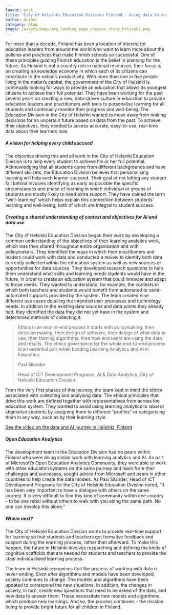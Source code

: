 ```yaml
---
layout: post
title: "City of Helsinki Education Division Finland : Using data to ensure all learners reach their potential" 
author: Author
category: Blog
image: /assets/imgs/img_landing_page_success_story_helsinki.png
---
```


For more than a decade, Finland has been a location of 
interest for education leaders from around the world who want 
to learn more about the policies and practices that make Finnish 
schools so successful. One of these principles guiding Finnish education 
is the belief in planning for the future. As Finland is not a country rich in 
national resources, their focus is on creating a knowledge economy in which each 
of its citizens can contribute to the nation’s productivity. 
With more than one in five people living in the nation’s capital, 
the government of the City of Helsinki is continually looking for ways to 
provide an education that allows its youngest citizens to achieve their full 
potential. They have been working for the past several years on creating a new, 
data-driven culture in education to provide education leaders and practitioners 
with tools to personalise learning for all students and continually monitor 
their progress and well-being. The Education Division in the City of Helsinki 
wanted to move away from making decisions for an uncertain future based on 
data from the past. To achieve their objectives, they needed to access accurate, 
easy-to-use, real-time data about their learners now. 

##### A vision for helping every child succeed

The objective driving this and all work in the City of Helsinki Education Division is to help every 
student to achieve his or her full potential. 
Acknowledging that all students come from different backgrounds 
and have different skillsets, the Education Division believes that 
personalising learning will help each learner succeed. 
Their goal of not letting any student fall behind involves identifying as 
early as possible the specific circumstances and phase of learning in 
which individual or groups of students are mostly likely to need extra support. 
They have coined the term “well-learning” which helps explain this connection 
between students’ learning and well-being, both of which are integral to student 
success.

##### Creating a shared understanding of context and objectives for AI and data use

The City of Helsinki Education Division began their work by developing a common 
understanding of the objectives of their learning analytics work, 
which was then shared throughout entire organisation and with policymakers. 
They identified the ways in which their practitioners and leaders could work 
with data and conducted a review to identify both data currently collected 
within the education system as well as new sources or opportunities for data 
sources. 
They developed research questions to help them 
understand what skills and learning needs students would have in the future, 
in order to create an education system that could innovate and adapt to those needs. 
They wanted to understand, for example, the contexts in which both teachers and students would benefit 
from automated or semi-automated supports provided by the system. The team created nine different use cases detailing the intended user processes and technology needs. In addition to the existing data sources and data points they already had, they identified the data they did not yet have in the system and determined methods of collecting it.  


>Ethics is an end-to-end process it starts with policymaking, then decision making, then design of software, then design of what data to use, then training algorithms, then how end users are using the data and results. The ethics governance for the whole end-to-end process is an essential part when building Learning Analytics and AI in Education.
>
>Pasi Silander
>
>Head of ICT Development Programs, AI & Data Analytics, City of Helsinki Education Division.


From the very first phases of this journey, the team kept in mind the ethics associated with collecting and analysing data. The ethical principles that drive this work are defined 
together with representatives from across the education system. They wanted to avoid using learning analytics to label or stigmatise students by assigning them to different “profiles” 
or categorising them in any way, such as by their learning style. 



[See the video on the data and AI journey in Helsinki, Finland](https://www.youtube.com/watch?v=dAbEfG4XdFA)   


##### Open Education Analytics 

The development team in the Education Division had no peers within Finland who were doing similar work with learning analytics and AI. 
As part of Microsoft’s Open Education Analytics Community, they were able to work with other education systems on the same journey and 
learn from their challenges and successes, sought advice from Microsoft and peers in other countries to help create the data models. 
As Pasi Silander, Head of ICT Development Programs for the City of Helsinki Education Division noted, “It has been very important to 
have a dialogue with others on the same journey. It is very difficult to find this kind of community within one country – to be one rebel without others to walk with you along the same path. No one can develop this alone.” 


##### Where next?

The City of Helsinki Education Division wants to provide real-time support for learning so that students and teachers get formative feedback and support during the learning process, rather than afterward.  To make this happen, the future in Helsinki involves researching and defining the kinds of cognitive scaffolds that are needed for students and teachers to provide the ideal individualised learning process.  

The team in Helsinki recognises that the process of working with data is never-ending. Even after algorithms and models have been developed, society continues to change. The models and algorithms have been updated to correspond the new situations. In addition, the changes in society, in turn, create new questions that need to be asked of the data, and new data to answer them. These necessitate new models and algorithms, which produce new learnings. And so, the process continues – the mission being to provide bright future for all children in Finland.  
 
